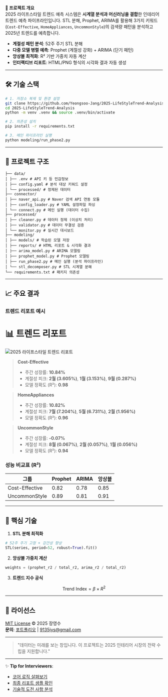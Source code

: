 **📘 프로젝트 개요**  
2025 라이프스타일 트렌드 예측 시스템은 **시계열 분석과 머신러닝을 결합**한 인테리어 트렌드 예측 파이프라인입니다. STL 분해, Prophet, ARIMA를 활용해 3가지 키워드(`Cost-Effective`, `HomeAppliances`, `UncommonStyle`)의 검색량 패턴을 분석하고 2025년 트렌드를 예측합니다.

- **계절성 패턴 분석**: 52주 주기 STL 분해
- **다중 모델 병렬 예측**: Prophet (계절성 강화) + ARIMA (단기 패턴)
- **앙상블 최적화**: R² 기반 가중치 자동 계산
- **인터랙티브 리포트**: HTML/PNG 형식의 시각화 결과 자동 생성

---

## 🛠 기술 스택
```bash
# 1. 저장소 복제 및 환경 설정
git clone https://github.com/Yeongsoo-Jang/2025-LifeStyleTrend-Analysis.git
cd 2025-LifeStyleTrend-Analysis
python -m venv .venv && source .venv/bin/activate

# 2. 의존성 설치
pip install -r requirements.txt

# 3. 메인 파이프라인 실행
python modeling/run_phase2.py
```

---

## 📂 프로젝트 구조
```
├── data/                  
│ ├── .env # API 키 등 민감정보
│ ├── config.yaml # 분석 대상 키워드 설정
│ └── processed/ # 정제된 데이터
├── connector/
│ ├── naver_api.py # Naver 검색 API 연동 모듈
│ ├── config_loader.py # YAML 설정파일 파싱
│ └── connect.py # 메인 실행 (데이터 수집)
├── processed/
│ ├── cleaner.py # 데이터 정제 (이상치 처리)
│ ├── validator.py # 데이터 무결성 검증
│ └── monitor.py # 실시간 대시보드
├── modeling/
│ ├── models/ # 학습된 모델 저장
│ ├── reports/ # HTML 리포트 & 시각화 결과
│ ├── arima_model.py # ARIMA 모델링
│ ├── prophet_model.py # Prophet 모델링
│ ├── run_phase2.py # 메인 실행 (분석 파이프라인)
│ └── stl_decomposer.py # STL 시계열 분해
└── requirements.txt # 패키지 의존성
```

---

## 📈 주요 결과
### 트렌드 리포트 예시

# 📊 트렌드 리포트

![2025 라이프스타일 트렌드 리포트](./trend_insights.svg)

> **Cost-Effective**  
> - 주간 성장률: **10.84%**  
> - 계절성 피크: **2월 (3.605%)**, **1월 (3.153%)**, **9월 (0.287%)**  
> - 모델 정확도 (R²): **0.98**

> **HomeAppliances**  
> - 주간 성장률: **10.82%**  
> - 계절성 피크: **7월 (7.204%)**, **5월 (6.731%)**, **2월 (1.956%)**  
> - 모델 정확도 (R²): **0.96**

> **UncommonStyle**  
> - 주간 성장률: **-0.07%**  
> - 계절성 피크: **8월 (0.067%)**, **2월 (0.057%)**, **1월 (0.056%)**  
> - 모델 정확도 (R²): **0.94**




### 성능 비교표 (R²)
| 그룹           | Prophet | ARIMA | 앙상블 |
|----------------|---------|-------|--------|
| Cost-Effective | 0.82    | 0.78  | 0.85   |
| UncommonStyle  | 0.89    | 0.81  | 0.91   |

---

## 🧠 핵심 기술
1. **STL 분해 최적화**  
```python
# 52주 주기 고정 + 강건성 향상
STL(series, period=52, robust=True).fit()
```

2. **앙상블 가중치 계산**  
```python
weights = (prophet_r2 / total_r2, arima_r2 / total_r2)
```

3. **트렌드 지수 공식**  
```math
\text{Trend Index} = \beta \times R^2
```

---

## 📜 라이선스
[MIT License](LICENSE) © 2025 장영수  
**문의**: [포트폴리오](https://github.com/Yeongsoo-Jang) | 9135jys@gmail.com

---

> "데이터는 미래를 보는 창입니다. 이 프로젝트는 2025 인테리어 시장의 전략 수립을 지원합니다."  
---

✨ **Tip for Interviewers**:  
- [코어 로직 살펴보기](modeling/run_phase2.py)  
- [최종 리포트 샘플 확인](modeling/reports/trend_insights.html)  
- [기술적 도전 사항 분석](https://github.com/Yeongsoo-Jang/2025-LifeStyleTrend-Analysis/issues/1)